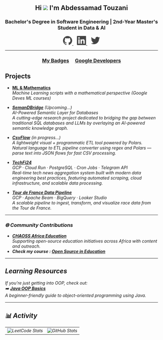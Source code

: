 <h2 align="center">Hi <img src="https://user-images.githubusercontent.com/18350557/176309783-0785949b-9127-417c-8b55-ab5a4333674e.gif" width="30"/> I'm Abdessamad Touzani</h2>

<h3 align="center">Bachelor's Degree in Software Engineering | 2nd-Year Master's Student in Data & AI</h3>

<p align="center">
  <a href="https://github.com/AbdessamadTzn" target="_blank">
    <img src="https://raw.githubusercontent.com/joelparkerhenderson/joelparkerhenderson/main/assets/images/icons/nucleo-social-icons/svg/logo/github.svg" width="30" alt="GitHub">
  </a>&nbsp;&nbsp;
  <a href="https://linkedin.com/in/abdessamadtouzani" target="_blank">
    <img src="https://raw.githubusercontent.com/joelparkerhenderson/joelparkerhenderson/main/assets/images/icons/nucleo-social-icons/svg/logo/linkedin.svg" width="30" alt="LinkedIn">
  </a>&nbsp;&nbsp;
  <a href="https://twitter.com/abdes__" target="_blank">
    <img src="https://raw.githubusercontent.com/joelparkerhenderson/joelparkerhenderson/main/assets/images/icons/nucleo-social-icons/svg/logo/twitter.svg" width="30" alt="Twitter">
  </a>
</p>

---
<h3 align="center">
  <a href="https://www.credly.com/users/abdessamad-touzani/badges">My Badges</a>&nbsp;&nbsp;&nbsp;&nbsp;
  <a href="https://g.dev/abdessamadtouzani">Google Developers</a>
</h3>



<!-- CREDLY-BADGES:START -->
<!-- CREDLY-BADGES:END -->  

##  Projects 

- **[ML & Mathematics](https://github.com/AbdessamadTzn/GoogleDevs_ML)**  <br>
    <em> Machine Learning scripts with a mathematical perspective (Google Deves ML courses) <em>

- **[SemanDBridge](https://github.com/AbdessamadTzn/semandbridge)** (Upcoming...)  
    <em>AI-Powered Semantic Layer for Databases </em>  
    A cutting-edge research project dedicated to bridging the gap between traditional SQL databases and LLMs by overlaying an AI-powered semantic              knowledge graph. 

- **[CsvFlow](https://github.com/AbdessamadTzn/csvflow)**  (in progress...)  
    <em>A lightweight visual + programmatic ETL tool powered by Polars.</em>  
    Natural language to ETL pipeline converter using regex and Polars — parse text into JSON flows for fast CSV processing.

- **[TechFi24](https://techfi24.onrender.com)**  
    <em>GCP · Cloud Run · PostgreSQL · Cron Jobs · Telegram API</em>  
    Real-time tech news aggregation system built with modern data engineering best practices, featuring automated scraping, cloud infrastructure, and scalable data processing.

- **[Tour de France Data Pipeline](https://github.com/AbdessamadTzn/tdf-bigdata)**  
  <em>GCP · Apache Beam · BigQuery · Looker Studio</em>  
  A scalable pipeline to ingest, transform, and visualize race data from the Tour de France.

---

### 🌐 Community Contributions

- **[CHAOSS Africa Education](https://github.com/chaoss/education/)**  
  Supporting open-source education initiatives across Africa with content and outreach.
- **Check my course : [Open Source in Education](https://zoom.us/rec/share/wMCxwBEwhhsl0Skk0QRN7SKh5QbPrAX5NMQB5UtPpRaZpQ7OnCUCLRA_GzxJApN5.vAQXWeaopdHG5Tdr?startTime=1749905327000)**

---

## Learning Resources

If you're just getting into OOP, check out:  
➡️ **[Java OOP Basics](https://github.com/AbdessamadTzn/Java-OOP-basics)**  
A beginner-friendly guide to object-oriented programming using Java.

---

## 📊 Activity

<table>
  <tr>
    <td>
      <img src="https://leetcode-badge-sage.vercel.app/badge/abdessamadtouzani?theme=dark" alt="LeetCode Stats"/>
    </td>
    <td align="center">
      <img width="70%" src="http://github-profile-summary-cards.vercel.app/api/cards/profile-details?username=AbdessamadTzn&theme=algolia" alt="GitHub Stats"/>
    </td>
  </tr>
</table>
